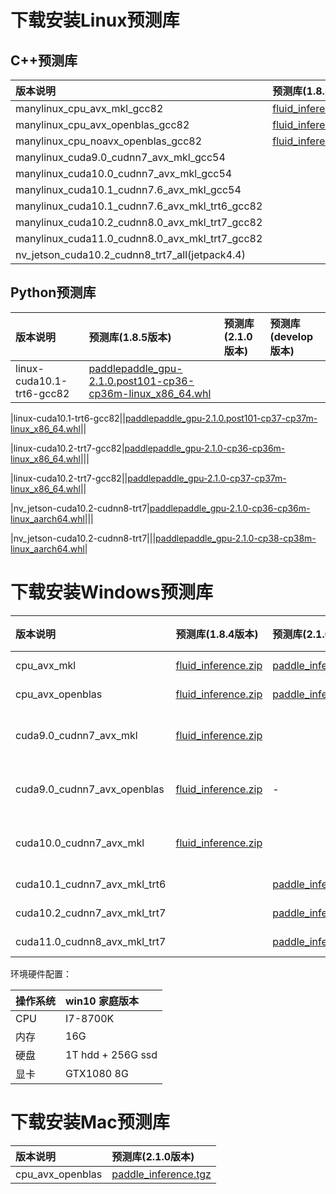 # 下载安装Linux预测库
## C++预测库

| 版本说明      |     预测库(1.8.5版本)  |预测库(2.1.0版本)   |     预测库(develop版本)     |  
|:---------|:-------------------|:-------------------|:----------------|
|manylinux_cpu_avx_mkl_gcc82|[fluid_inference.tgz](https://paddle-inference-lib.bj.bcebos.com/1.8.5-cpu-avx-mkl/fluid_inference.tgz)|[paddle_inference.tgz](https://paddle-inference-lib.bj.bcebos.com/2.1.0-cpu-avx-mkl/paddle_inference.tgz)|[paddle_inference.tgz](https://paddle-inference-lib.bj.bcebos.com/latest-cpu-avx-mkl/paddle_inference.tgz)|
|manylinux_cpu_avx_openblas_gcc82|[fluid_inference.tgz](https://paddle-inference-lib.bj.bcebos.com/1.8.5-cpu-avx-openblas/fluid_inference.tgz)|[paddle_inference.tgz](https://paddle-inference-lib.bj.bcebos.com/2.1.0-cpu-avx-openblas/paddle_inference.tgz)|[paddle_inference.tgz](https://paddle-inference-lib.bj.bcebos.com/latest-cpu-avx-openblas/paddle_inference.tgz)|
|manylinux_cpu_noavx_openblas_gcc82|[fluid_inference.tgz](https://paddle-inference-lib.bj.bcebos.com/1.8.5-cpu-noavx-openblas/fluid_inference.tgz)|[paddle_inference.tgz](https://paddle-inference-lib.bj.bcebos.com/2.1.0-cpu-noavx-openblas/paddle_inference.tgz)|[paddle_inference.tgz](https://paddle-inference-lib.bj.bcebos.com/latest-cpu-noavx-openblas/paddle_inference.tgz)|
|manylinux_cuda9.0_cudnn7_avx_mkl_gcc54|||[paddle_inference.tgz](https://paddle-inference-lib.bj.bcebos.com/latest-gpu-cuda9-cudnn7-avx-mkl/paddle_inference.tgz)|
|manylinux_cuda10.0_cudnn7_avx_mkl_gcc54|||[paddle_inference.tgz](https://paddle-inference-lib.bj.bcebos.com/latest-gpu-cuda10-cudnn7-avx-mkl/paddle_inference.tgz)|
|manylinux_cuda10.1_cudnn7.6_avx_mkl_gcc54||[paddle_inference.tgz](https://paddle-inference-lib.bj.bcebos.com/2.1.0-gpu-cuda10.1-cudnn7-mkl-gcc5.4/paddle_inference.tgz)||
|manylinux_cuda10.1_cudnn7.6_avx_mkl_trt6_gcc82||[paddle_inference.tgz](https://paddle-inference-lib.bj.bcebos.com/2.1.0-gpu-cuda10.1-cudnn7-mkl-gcc8.2/paddle_inference.tgz)|||
|manylinux_cuda10.2_cudnn8.0_avx_mkl_trt7_gcc82||[paddle_inference.tgz](https://paddle-inference-lib.bj.bcebos.com/2.1.0-gpu-cuda10.2-cudnn8-mkl-gcc8.2/paddle_inference.tgz)|||
|manylinux_cuda11.0_cudnn8.0_avx_mkl_trt7_gcc82||[paddle_inference.tgz](https://paddle-inference-lib.bj.bcebos.com/2.1.0-gpu-cuda11.0-cudnn8-mkl-gcc8.2/paddle_inference.tgz)|||
|nv_jetson_cuda10.2_cudnn8_trt7_all(jetpack4.4)||[paddle_inference.tgz](https://paddle-inference-lib.bj.bcebos.com/2.1.0-nv-jetson-jetpack4.4-all/paddle_inference.tgz)|||


## Python预测库


| 版本说明      |     预测库(1.8.5版本)  |预测库(2.1.0版本)   |     预测库(develop版本)     |  
|:---------|:-------------------|:-------------------|:----------------|
|linux-cuda10.1-trt6-gcc82|[paddlepaddle_gpu-2.1.0.post101-cp36-cp36m-linux_x86_64.whl](https://paddle-wheel.bj.bcebos.com/with-trt/2.1.0-gpu-cuda10.1-cudnn7-mkl-gcc8.2/paddlepaddle_gpu-2.1.0.post101-cp36-cp36m-linux_x86_64.whl)|||

|linux-cuda10.1-trt6-gcc82||[paddlepaddle_gpu-2.1.0.post101-cp37-cp37m-linux_x86_64.whl](https://paddle-wheel.bj.bcebos.com/with-trt/2.1.0-gpu-cuda10.1-cudnn7-mkl-gcc8.2/paddlepaddle_gpu-2.1.0.post101-cp37-cp37m-linux_x86_64.whl)||

|linux-cuda10.2-trt7-gcc82|[paddlepaddle_gpu-2.1.0-cp36-cp36m-linux_x86_64.whl](https://paddle-wheel.bj.bcebos.com/with-trt/2.1.0-gpu-cuda10.2-cudnn8-mkl-gcc8.2/paddlepaddle_gpu-2.1.0-cp36-cp36m-linux_x86_64.whl)|||

|linux-cuda10.2-trt7-gcc82||[paddlepaddle_gpu-2.1.0-cp37-cp37m-linux_x86_64.whl](https://paddle-wheel.bj.bcebos.com/with-trt/2.1.0-gpu-cuda10.2-cudnn8-mkl-gcc8.2/paddlepaddle_gpu-2.1.0-cp37-cp37m-linux_x86_64.whl)||

|nv_jetson-cuda10.2-cudnn8-trt7|[paddlepaddle_gpu-2.1.0-cp36-cp36m-linux_aarch64.whl](https://paddle-inference-lib.bj.bcebos.com/2.1.0-nv-jetson-jetpack4.4-all/paddlepaddle_gpu-2.1.0-cp36-cp36m-linux_aarch64.whl)|||

|nv_jetson-cuda10.2-cudnn8-trt7|||[paddlepaddle_gpu-2.1.0-cp38-cp38m-linux_aarch64.whl](https://paddle-inference-lib.bj.bcebos.com/2.1.0-nv-jetson-jetpack4.4-all/paddlepaddle_gpu-2.1.0-cp38-cp38-linux_aarch64.whl)|


# 下载安装Windows预测库


| 版本说明      |     预测库(1.8.4版本)  |预测库(2.1.0版本)   |     编译器     |    构建工具      |  cuDNN  |  CUDA  |
|:---------|:-------------------|:-------------------|:----------------|:--------|:-------|:-------|
|    cpu_avx_mkl | [fluid_inference.zip](https://paddle-wheel.bj.bcebos.com/1.8.4/win-infer/mkl/cpu/fluid_inference_install_dir.zip) | [paddle_inference.zip](https://paddle-wheel.bj.bcebos.com/2.1.0win/win-infer/mkl/cpu/paddle_inference.zip)|  MSVC 2017 |  CMake v3.17.0  | - | - |
|    cpu_avx_openblas | [fluid_inference.zip](https://paddle-wheel.bj.bcebos.com/1.8.4/win-infer/open/cpu/fluid_inference_install_dir.zip) | [paddle_inference.zip](https://paddle-wheel.bj.bcebos.com/2.1.0win/win-infer/open/cpu/paddle_inference.zip)| MSVC 2017 |  CMake v3.17.0  | - | - |
|    cuda9.0_cudnn7_avx_mkl | [fluid_inference.zip](https://paddle-wheel.bj.bcebos.com/1.8.4/win-infer/mkl/post97/fluid_inference_install_dir.zip) | | MSVC 2015 update 3 |  CMake v3.17.0  |  7.3.1  |   9.0    |
|    cuda9.0_cudnn7_avx_openblas | [fluid_inference.zip](https://paddle-wheel.bj.bcebos.com/1.8.4/win-infer/open/post97/fluid_inference_install_dir.zip) | - | MSVC 2015 update 3 |  CMake v3.17.0  |  7.3.1  |   9.0    |
|    cuda10.0_cudnn7_avx_mkl | [fluid_inference.zip](https://paddle-wheel.bj.bcebos.com/1.8.4/win-infer/mkl/post107/fluid_inference_install_dir.zip) | |MSVC 2015 update 3 |  CMake v3.17.0  |  7.4.1  |   10.0    |
|    cuda10.1_cudnn7_avx_mkl_trt6 | | [paddle_inference.zip](https://paddle-wheel.bj.bcebos.com/2.1.0win/win-infer/mkl/post101/paddle_inference.zip)| MSVC 2017 |  CMake v3.17.0  |  7.6  |   10.1    |
|    cuda10.2_cudnn7_avx_mkl_trt7 | | [paddle_inference.zip](https://paddle-wheel.bj.bcebos.com/2.1.0win/win-infer/mkl/post102/paddle_inference.zip)| MSVC 2017  |  CMake v3.17.0  |  7.6  |   10.2    |
|    cuda11.0_cudnn8_avx_mkl_trt7 | | [paddle_inference.zip](https://paddle-wheel.bj.bcebos.com/2.1.0win/win-infer/mkl/post110/paddle_inference.zip)| MSVC 2017  |  CMake v3.17.0  |  8.0  |   11.0    |

环境硬件配置：

| 操作系统      |    win10 家庭版本      |
|:---------|:-------------------|
| CPU      |      I7-8700K      |
| 内存 | 16G               |
| 硬盘 | 1T hdd + 256G ssd |
| 显卡 | GTX1080 8G        |

# 下载安装Mac预测库

| 版本说明       |预测库(2.1.0版本)   |
|:---------|:----------------|
|cpu_avx_openblas|[paddle_inference.tgz](https://paddle-inference-lib.bj.bcebos.com/mac/2.1.0/cpu_avx_openblas/paddle_inference.tgz)|




